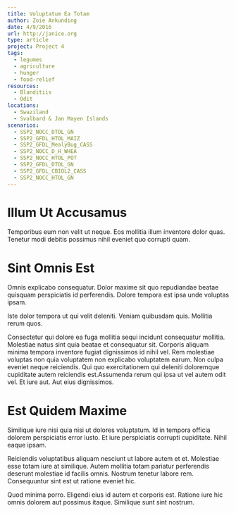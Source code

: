 ```yaml
---
title: Voluptatum Ea Totam
author: Zoie Ankunding
date: 4/9/2016
url: http://janice.org
type: article
project: Project 4
tags:
  - legumes
  - agriculture
  - hunger
  - food-relief
resources:
  - Blanditiis
  - Odit
locations:
  - Swaziland
  - Svalbard & Jan Mayen Islands
scenarios:
  - SSP2_NOCC_DTOL_GN
  - SSP2_GFDL_HTOL_MAIZ
  - SSP2_GFDL_MealyBug_CASS
  - SSP2_NOCC_D_H_WHEA
  - SSP2_NOCC_HTOL_POT
  - SSP2_GFDL_DTOL_GN
  - SSP2_GFDL_CBIOL2_CASS
  - SSP2_NOCC_HTOL_GN
---
```


# Illum Ut Accusamus
Temporibus eum non velit ut neque. Eos mollitia illum inventore dolor quas. Tenetur modi debitis possimus nihil eveniet quo corrupti quam.

# Sint Omnis Est
Omnis explicabo consequatur. Dolor maxime sit quo repudiandae beatae quisquam perspiciatis id perferendis. Dolore tempora est ipsa unde voluptas ipsam.
 Iste dolor tempora ut qui velit deleniti. Veniam quibusdam quis. Mollitia rerum quos.
 Consectetur qui dolore ea fuga mollitia sequi incidunt consequatur mollitia. Molestiae natus sint quia beatae et consequatur sit. Corporis aliquam minima tempora inventore fugiat dignissimos id nihil vel. Rem molestiae voluptas non quia voluptatem non explicabo voluptatem earum. Non culpa eveniet neque reiciendis. Qui quo exercitationem qui deleniti doloremque cupiditate autem reiciendis est.Assumenda rerum qui ipsa ut vel autem odit vel. Et iure aut. Aut eius dignissimos.

# Est Quidem Maxime
Similique iure nisi quia nisi ut dolores voluptatum. Id in tempora officia dolorem perspiciatis error iusto. Et iure perspiciatis corrupti cupiditate. Nihil eaque ipsam.
 Reiciendis voluptatibus aliquam nesciunt ut labore autem et et. Molestiae esse totam iure at similique. Autem mollitia totam pariatur perferendis deserunt molestiae id facilis omnis. Nostrum tenetur labore rem. Consequuntur sint est ut ratione eveniet hic.
 Quod minima porro. Eligendi eius id autem et corporis est. Ratione iure hic omnis dolorem aut possimus itaque. Similique sunt sint nostrum.
